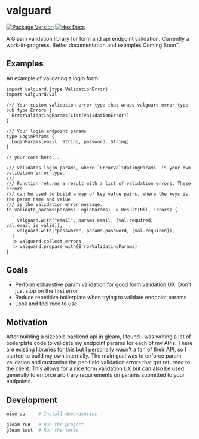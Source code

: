 # valguard

[![Package Version](https://img.shields.io/hexpm/v/valguard)](https://hex.pm/packages/valguard)
[![Hex Docs](https://img.shields.io/badge/hex-docs-ffaff3)](https://hexdocs.pm/valguard/)

A Gleam validation library for form and api endpoint validation. Currently a work-in-progress.
Better documentation and examples Coming Soon™.

## Examples

An example of validating a login form:

```gleam
import valguard.{type ValidationError}
import valguard/val

/// Your custom validation error type that wraps valguard error type
pub type Errors {
  ErrorValidatingParams(List(ValidationError))
}

/// Your login endpoint params
type LoginParams {
  LoginParams(email: String, password: String)
}

// your code here...

/// Validates login params, where `ErrorValidatingParams` is your own validation error type.
///
/// Function returns a result with a list of validation errors. These errors
/// can be used to build a map of key value pairs, where the keys is the param name and value
/// is the validation error message.
fn validate_params(params: LoginParams) -> Result(Nil, Errors) {
  [
    valguard.with("email", params.email, [val.required, val.email_is_valid]),
    valguard.with("password", params.password, [val.required]),
  ]
  |> valguard.collect_errors
  |> valguard.prepare_with(ErrorValidatingParams)
}
```

## Goals

- Perform exhaustive param validation for good form validation UX. Don't just stop on the first error
- Reduce repetitive boilerplate when trying to validate endpoint params
- Look and feel nice to use

## Motivation

After building a sizeable backend api in gleam, I found I was writing a lot of boilerplate code
to validate my endpoint params for each of my APIs. There are existing libraries for this but
I personally wasn't a fan of their API, so I started to build my own internally.
The main goal was to enforce param validation and customise the per-field validation errors
that get returned to the client. This allows for a nice form validation UX but can also be used
generally to enforce arbitrary requirements on params submitted to your endpoints.

## Development

```sh
mise up     # Install dependencies

gleam run   # Run the project
gleam test  # Run the tests
```
